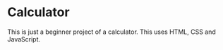 # Calculator

This is just a beginner project of a calculator. This uses HTML, CSS and JavaScript. 

